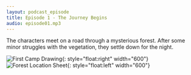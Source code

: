 ```yaml
---
layout: podcast_episode
title: Episode 1 - The Journey Begins
audio: episode01.mp3
---
```

The characters meet on a road through a mysterious forest. After some minor
struggles with the vegetation, they settle down for the night.

![First Camp Drawing](/podcast/images/first_camp.JPG){: style="float:right" width="600"}
![Forest Location Sheet](/podcast/images/forest.JPG){: style="float:left" width="600"}
